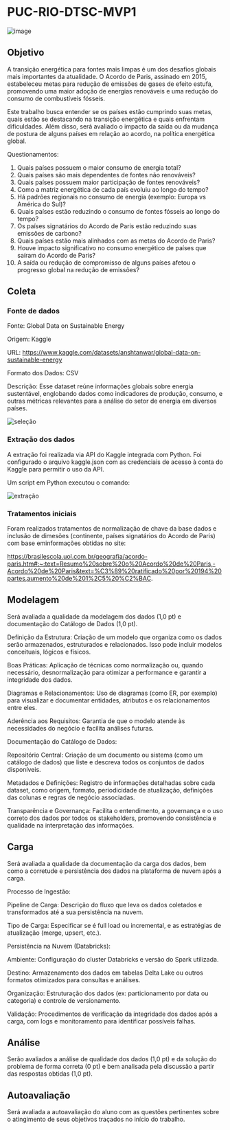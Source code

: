 # PUC-RIO-DTSC-MVP1
![image](https://github.com/user-attachments/assets/e7b32e82-8451-4d0f-82ef-302993d4c875)

## Objetivo
A transição energética para fontes mais limpas é um dos desafios globais mais importantes da atualidade. O Acordo de Paris, assinado em 2015, estabeleceu metas para redução de emissões de gases de efeito estufa, promovendo uma maior adoção de energias renováveis e uma redução do consumo de combustíveis fósseis.

Este trabalho busca entender se os países estão cumprindo suas metas, quais estão se destacando na transição energética e quais enfrentam dificuldades. Além disso, será avaliado o impacto da saída ou da mudança de postura de alguns países em relação ao acordo, na política energética global.

Questionamentos:
1.	Quais países possuem o maior consumo de energia total?
2.	Quais países são mais dependentes de fontes não renováveis?
3.	Quais países possuem maior participação de fontes renováveis?
4.	Como a matriz energética de cada país evoluiu ao longo do tempo?
5.	Há padrões regionais no consumo de energia (exemplo: Europa vs América do Sul)?
6.	Quais países estão reduzindo o consumo de fontes fósseis ao longo do tempo?
7.	Os países signatários do Acordo de Paris estão reduzindo suas emissões de carbono?
8.	Quais países estão mais alinhados com as metas do Acordo de Paris?
9.	Houve impacto significativo no consumo energético de países que saíram do Acordo de Paris?
10.	A saída ou redução de compromisso de alguns países afetou o progresso global na redução de emissões?


## Coleta
### Fonte de dados
Fonte: Global Data on Sustainable Energy

Origem: Kaggle

URL: https://www.kaggle.com/datasets/anshtanwar/global-data-on-sustainable-energy

Formato dos Dados: CSV

Descrição:
Esse dataset reúne informações globais sobre energia sustentável, englobando dados como indicadores de produção, consumo, e outras métricas relevantes para a análise do setor de energia em diversos países.

![seleção](https://github.com/user-attachments/assets/a7a6b0b1-0b9b-44b0-b1b2-3ff22b3be8ae)


### Extração dos dados
A extração foi realizada via API do Kaggle integrada com Python. Foi configurado o arquivo kaggle.json com as credenciais de acesso à conta do Kaggle para permitir o uso da API.

Um script em Python executou o comando:

![extração](https://github.com/user-attachments/assets/dfdf5aa1-5398-4a2c-a07a-26599d3251b7)

### Tratamentos iniciais
Foram realizados tratamentos de normalização de chave da base dados e inclusão de dimesões (continente, países signatários do Acordo de Paris) com base eminformações obtidas no site:

https://brasilescola.uol.com.br/geografia/acordo-paris.htm#:~:text=Resumo%20sobre%20o%20Acordo%20de%20Paris,-Acordo%20de%20Paris&text=%C3%89%20ratificado%20por%20194%20partes,aumento%20de%201%2C5%20%C2%BAC.

## Modelagem 
Será avaliada a qualidade da modelagem dos dados (1,0 pt) e documentação do Catálogo de Dados (1,0 pt).

Definição da Estrutura: Criação de um modelo que organiza como os dados serão armazenados, estruturados e relacionados. Isso pode incluir modelos conceituais, lógicos e físicos.

Boas Práticas: Aplicação de técnicas como normalização ou, quando necessário, desnormalização para otimizar a performance e garantir a integridade dos dados.

Diagramas e Relacionamentos: Uso de diagramas (como ER, por exemplo) para visualizar e documentar entidades, atributos e os relacionamentos entre eles.

Aderência aos Requisitos: Garantia de que o modelo atende às necessidades do negócio e facilita análises futuras.

Documentação do Catálogo de Dados:

Repositório Central: Criação de um documento ou sistema (como um catálogo de dados) que liste e descreva todos os conjuntos de dados disponíveis.

Metadados e Definições: Registro de informações detalhadas sobre cada dataset, como origem, formato, periodicidade de atualização, definições das colunas e regras de negócio associadas.

Transparência e Governança: Facilita o entendimento, a governança e o uso correto dos dados por todos os stakeholders, promovendo consistência e qualidade na interpretação das informações.

## Carga  
Será avaliada a qualidade da documentação da carga dos dados, bem como a corretude e persistência dos dados na plataforma de nuvem após a carga.

Processo de Ingestão:

Pipeline de Carga: Descrição do fluxo que leva os dados coletados e transformados até a sua persistência na nuvem.

Tipo de Carga: Especificar se é full load ou incremental, e as estratégias de atualização (merge, upsert, etc.).

Persistência na Nuvem (Databricks):

Ambiente: Configuração do cluster Databricks e versão do Spark utilizada.

Destino: Armazenamento dos dados em tabelas Delta Lake ou outros formatos otimizados para consultas e análises.

Organização: Estruturação dos dados (ex: particionamento por data ou categoria) e controle de versionamento.

Validação: Procedimentos de verificação da integridade dos dados após a carga, com logs e monitoramento para identificar possíveis falhas.

## Análise 
Serão avaliados a análise de qualidade dos dados (1,0 pt) e da solução do problema de forma correta (0 pt) e bem analisada pela discussão a partir das respostas obtidas (1,0 pt).

## Autoavaliação 
Será avaliada a autoavaliação do aluno com as questões pertinentes sobre o atingimento de seus objetivos traçados no início do trabalho.
